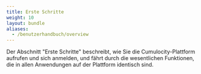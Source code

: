```yaml
---
title: Erste Schritte
weight: 10
layout: bundle
aliases:
  - /benutzerhandbuch/overview
---
```

Der Abschnitt "Erste Schritte" beschreibt, wie Sie die Cumulocity-Plattform aufrufen und sich anmelden, und fährt durch die wesentlichen Funktionen, die in allen Anwendungen auf der Plattform identisch sind.
